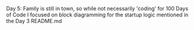 Day 5:  Family is still in town, so while not necessarily 'coding' for 100 Days of Code I focused on block diagramming for the startup logic
        mentioned in the Day 3 README.md